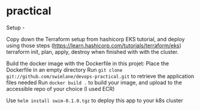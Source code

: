 # practical

Setup - 

Copy down the Terraform setup from hashicorp EKS tutorial, and deploy using those steps (https://learn.hashicorp.com/tutorials/terraform/eks)
terraform init, plan, apply, destroy when finished with with the cluster.
  
Build the docker image with the Dockerfile in this projet:
  Place the Dockerfile in an empty directory
  Run `git clone git://github.com/swimlane/devops-practical.git` to retrieve the application files needed
  Run `docker build .` to build your image, and upload to the accessible repo of your choice (I used ECR)

Use `helm install swim-0.1.0.tgz` to deploy this app to your k8s cluster
